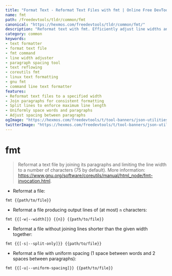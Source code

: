 ```yaml
---
title: "Format Text - Reformat Text Files with fmt | Online Free DevTools by Hexmos"
name: fmt
path: /freedevtools/tldr/common/fmt
canonical: "https://hexmos.com/freedevtools/tldr/common/fmt/"
description: "Reformat text with fmt. Efficiently adjust line widths and paragraph spacing for improved readability. Free online tool, no registration required."
category: common
keywords:
- text formatter
- format text file
- fmt command
- line width adjuster
- paragraph spacing tool
- text reflowing
- coreutils fmt
- linux text formatting
- gnu fmt
- command line text formatter
features:
- Reformat text files to a specified width
- Join paragraphs for consistent formatting
- Split lines to enforce maximum line length
- Uniformly space words and paragraphs
- Adjust spacing between paragraphs
ogImage: "https://hexmos.com/freedevtools/t/tool-banners/json-utilities-banner.png"
twitterImage: "https://hexmos.com/freedevtools/t/tool-banners/json-utilities-banner.png"
---
```


# fmt

> Reformat a text file by joining its paragraphs and limiting the line width to a number of characters (75 by default).
> More information: <https://www.gnu.org/software/coreutils/manual/html_node/fmt-invocation.html>.

- Reformat a file:

`fmt {{path/to/file}}`

- Reformat a file producing output lines of (at most) `n` characters:

`fmt {{[-w|--width]}} {{n}} {{path/to/file}}`

- Reformat a file without joining lines shorter than the given width together:

`fmt {{[-s|--split-only]}} {{path/to/file}}`

- Reformat a file with uniform spacing (1 space between words and 2 spaces between paragraphs):

`fmt {{[-u|--uniform-spacing]}} {{path/to/file}}`

